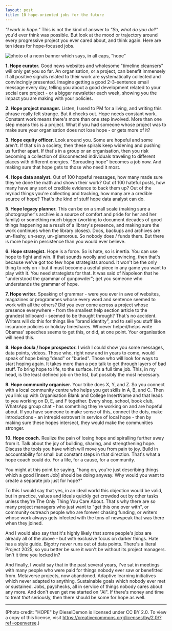 ```yaml
---
layout: post
title: 10 hope-oriented jobs for the future
---
```


*"I work in hope."* This is not the kind of answer to *"So, what do you do?"* you'd ever think was possible.
But look at the mood or trajectory around every progressive project you ever cared about, and think again.
Here are ten ideas for hope-focused jobs.

![photo of a neon banner which says, in all caps, "hope"](https://vic-kostrzewski.github.io/images/hope.jpg)

**1. Hope curator.** Good news websites and wholesome "timeline cleansers" will only get you so far. An organisation, or a project, can benefit immensely if all positive signals related to their work are systematically collected and convincingly presented. Imagine getting a good 2-3-sentence email message every day, telling you about a good development related to your social care project - or a bigger newsletter each week, showing you the impact you are making with your policies.

**2. Hope project manager.** Listen, I used to PM for a living, and writing this phrase really felt strange. But it checks out. Hope needs constant work. Constant work means there's more than one step involved. More than one step means this is a project. What if you had someone whose project was to make sure your organisation does not lose hope - or gets more of it?

**3. Hope equity officer.** Look around you. Some are hopeful and some aren't. If that's in a society, then these spirals keep widening and pushing us further apart. If that's in a group or an organisation, then you risk becoming a collection of disconnected individuals traveling to different places with different energies. "Spreading hope" becomes a job now. And making sure that hope gets to those who need it most.

**4. Hope data analyst.** Out of 100 hopeful messages, how many made sure they've done the math and shown their work? Out of 100 hateful posts, how many have any sort of credible evidence to back them up? Out of the myriad things you're collecting and tracking, how many are a credible source of hope? That's the kind of stuff hope data analyst can do.

**5. Hope legacy planner.** This can be on a small scale (making sure a photographer's archive is a source of comfort and pride for her and her family) or something much bigger (working to document decades of good things happening as a result of a library's presence, and making sure the work continues when the library closes). Docs, backups and archives are un-flashy, un-sexy, un-glamorous. So nobody does / funds them. But there is more hope in persistence than you would ever believe.

**6. Hope strategist.** Hope is a force. So is hate, so is inertia. You can use hope to fight and win. If that sounds woolly and unconvincing, then that's because we've got too few hope strategists around. It won't be the only thing to rely on - but it must become a useful piece in any game you want to play with it. You need strategists for that. It was said of Napoleon that he "understood the grammar of gunpowder"; get you someone who understands the grammar of hope.

**7. Hope writer.** Speaking of grammar - were you ever in awe of websites, magazines or programmes whose every word and sentence seemed to work with all the others? Did you ever come across a project whose presence everywhere - from the smallest help section article to the grandest billboard - seemed to be thought through? That's no accident. Writers will do this for things like "brand identity", and to sell you stuff like insurance policies or holiday timeshares. Whoever helped/helps write Obamas' speeches seems to get this, or did, at one point. Your organisation will need this.

**8. Hope doula / hope prospector.** I wish I could show you some messages, data points, videos. Those who, right now and in years to come, would speak of hope being "dead" or "buried". Those who will look for ways to start hoping again. It takes more than a pep talk to get through layers of bad stuff. To bring hope to life, to the surface. It's a full time job. This, in my head, is the least defined job on the list, but possibly the most necessary.

**9. Hope community organiser.** Your tribe does X, Y, and Z. So you connect with a local community centre who helps you get skills in A, B, and C. Then you link up with Organisation Blank and College InsertName and that leads to you working on D, E, and F together. Every shop, school, book club, WhatsApp group chat - has something they're working on and are hopeful about. If you have someone to make sense of this, connect the dots, make introductions - an intrepid extrovert in service of local hope - then by making sure these hopes intersect, they would make the communities stronger.


**10. Hope coach.** Realize the pain of losing hope and spiralling further away from it. Talk about the joy of building, sharing, and strengthening hope. Discuss the tools you have which will move you from pain to joy. Build in accountability for small but constant steps in that direction. That's what a hope coach could do. For a life, for a cause, for a community.

You might at this point be saying, "hang on, you're just describing things which a good [Insert Job] should be doing anyway. Why would you want to create a separate job just for hope?"

To this I would say that yes, in an ideal world this objection would be valid, but in practice, values and ideals quickly get crowded out by other tasks unless they're The Only Thing You Care About. That's why there are so many project managers who just want to "get this one over with", or community outreach people who are forever chasing funding, or writers whose work always gets infected with the tons of newspeak that was there when they joined.

And I would also say that it's highly likely that some people's jobs are already all of the above - but with exclusive focus on darker things. Hate has a style guide. Bigotry never runs out of data points. There's a literal Project 2025, so you better be sure it won't be without its project managers. Isn't it time you locked in?

And finally, I would say that in the past several years, I've sat in meetings with many people who were paid for things nobody ever saw or benefitted from. Metaverse projects, now abandoned. Adaptive learning initiatives which never adapted to anything. Sustainable goals which nobody ever met or sustained. Jobs, paychecks, all in service of things nobody cares about any more. And don't even get me started on "AI". If there's money and time to treat *that* seriously, then there should be some for hope as well.

---
(Photo credit: "HOPE" by DieselDemon is licensed under CC BY 2.0. To view a copy of this license, visit https://creativecommons.org/licenses/by/2.0/?ref=openverse.)
